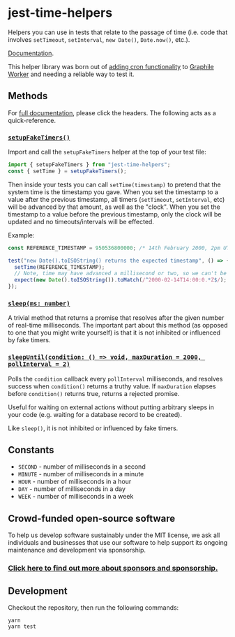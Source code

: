 # jest-time-helpers

Helpers you can use in tests that relate to the passage of time (i.e. code that
involves `setTimeout`, `setInterval`, `new Date()`, `Date.now()`, etc.).

[Documentation](https://www.graphile.org/jest-time-helpers/).

This helper library was born out of
[adding cron functionality](https://github.com/graphile/worker/pull/163) to
[Graphile Worker](https://github.com/graphile/worker) and needing a reliable way
to test it.

## Methods

For [full documentation](https://www.graphile.org/jest-time-helpers/), please
click the headers. The following acts as a quick-reference.

### [`setupFakeTimers()`](https://www.graphile.org/jest-time-helpers/modules.html#setupfaketimers)

Import and call the `setupFakeTimers` helper at the top of your test file:

```js
import { setupFakeTimers } from "jest-time-helpers";
const { setTime } = setupFakeTimers();
```

Then inside your tests you can call `setTime(timestamp)` to pretend that the
system time is the timestamp you gave. When you set the timestamp to a value
after the previous timestamp, all timers (`setTimeout`, `setInterval`, etc) will
be advanced by that amount, as well as the "clock". When you set the timestamp
to a value before the previous timestamp, only the clock will be updated and no
timeouts/intervals will be effected.

Example:

```js
const REFERENCE_TIMESTAMP = 950536800000; /* 14th February 2000, 2pm UTC */

test("new Date().toISOString() returns the expected timestamp", () => {
  setTime(REFERENCE_TIMESTAMP);
  // Note, time may have advanced a millisecond or two, so we can't be too precise
  expect(new Date().toISOString()).toMatch(/^2000-02-14T14:00:0.*Z$/);
});
```

### [`sleep(ms: number)`](https://www.graphile.org/jest-time-helpers/modules.html#sleep)

A trivial method that returns a promise that resolves after the given number of
real-time milliseconds. The important part about this method (as opposed to one
that you might write yourself) is that it is not inhibited or influenced by fake
timers.

### [`sleepUntil(condition: () => void, maxDuration = 2000, pollInterval = 2)`](https://www.graphile.org/jest-time-helpers/modules.html#sleepuntil)

Polls the `condition` callback every `pollInterval` milliseconds, and resolves
success when `condition()` returns a truthy value. If `maxDuration` elapses
before `condition()` returns true, returns a rejected promise.

Useful for waiting on external actions without putting arbitrary sleeps in your
code (e.g. waiting for a database record to be created).

Like `sleep()`, it is not inhibited or influenced by fake timers.

## Constants

- `SECOND` - number of milliseconds in a second
- `MINUTE` - number of milliseconds in a minute
- `HOUR` - number of milliseconds in a hour
- `DAY` - number of milliseconds in a day
- `WEEK` - number of milliseconds in a week

## Crowd-funded open-source software

To help us develop software sustainably under the MIT license, we ask all
individuals and businesses that use our software to help support its ongoing
maintenance and development via sponsorship.

### [Click here to find out more about sponsors and sponsorship.](https://www.graphile.org/sponsor/)

## Development

Checkout the repository, then run the following commands:

```
yarn
yarn test
```
